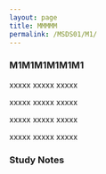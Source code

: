 ```yaml
---
layout: page
title: MMMMM
permalink: /MSDS01/M1/
---
```


<h3>M1M1M1M1M1M1</h3>

xxxxx xxxxx xxxxx

xxxxx xxxxx xxxxx

xxxxx xxxxx xxxxx

xxxxx xxxxx xxxxx

<h3>Study Notes</h3>
